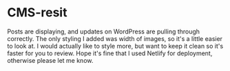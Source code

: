 # CMS-resit

Posts are displaying, and updates on WordPress are pulling through correctly. The only styling I added was width of images, so it's a little easier to look at. I would actually like to style more, but want to keep it clean so it's faster for you to review. Hope it's fine that I used Netlify for deployment, otherwise please let me know.
